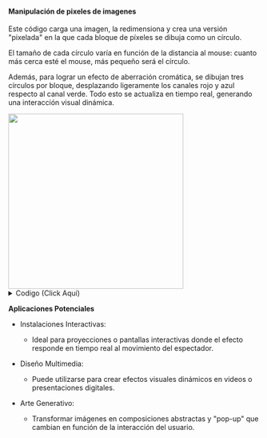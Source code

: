 #### Manipulación de pixeles de imagenes

Este código carga una imagen, la redimensiona y crea una versión "pixelada" en la que cada bloque de píxeles se dibuja como un círculo. 

El tamaño de cada círculo varía en función de la distancia al mouse: cuanto más cerca esté el mouse, más pequeño será el círculo. 

Además, para lograr un efecto de aberración cromática, se dibujan tres círculos por bloque, desplazando ligeramente los canales rojo y azul respecto al canal verde. Todo esto se actualiza en tiempo real, generando una interacción visual dinámica.

<img src="https://github.com/user-attachments/assets/153fb2b3-24fe-40e1-a219-ef0765168c32" width="350">

<details>

  <summary>Codigo (Click Aquí)</summary>

  ```js
  let img;
  let blockSize = 10; // Tamaño base de cada bloque de píxeles
  
  function preload() {
    // Asegúrate de tener la imagen en la carpeta "data" y usar el nombre correcto.
    img = loadImage('AstroBoy.jpg');
  }
  
  function setup() {
    createCanvas(800, 600);
    pixelDensity(1);         // Reduce la densidad de píxeles para mejorar el rendimiento en pantallas de alta resolución
    img.resize(400, 0);       // Reducir la resolución de la imagen para procesar menos píxeles
    // Elimina noLoop() para actualizar en tiempo real
  }
  
  function draw() {
    background(255);
    
    // Calcular la escala para adaptar la imagen al canvas
    let scaleX = width / img.width;
    let scaleY = height / img.height;
    
    // Parámetros para la modulación del tamaño basado en la distancia al mouse
    let influenceRadius = 100; // Radio de influencia (en píxeles)
    let minScale = 0.2;        // Escala mínima (20% del tamaño base) cuando el mouse está muy cerca
    
    // Recorremos la imagen en pasos de blockSize
    for (let y = 0; y < img.height; y += blockSize) {
      for (let x = 0; x < img.width; x += blockSize) {
        
        // Obtener el color del píxel de la imagen
        let c = img.get(x, y);
        let r = red(c);
        let g = green(c);
        let b = blue(c);
        
        // Calcular la posición en el canvas
        let posX = x * scaleX;
        let posY = y * scaleY;
        
        // Calcular la distancia entre el mouse y el centro del "pixel"
        let d = dist(mouseX, mouseY, posX, posY);
        
        // Mapear la distancia a un factor de escala
        let factor = map(d, 0, influenceRadius, minScale, 1, true);
        let effectiveSize = blockSize * scaleX * factor;
        
        noStroke();
        
        // Dibujar canal verde en la posición original (base)
        fill(0, g, 0, 200);
        ellipse(posX, posY, effectiveSize, effectiveSize);
        
        // Dibujar canal rojo desplazado a la izquierda para aberración cromática
        fill(r, 0, 0, 150);
        ellipse(posX - 2, posY, effectiveSize, effectiveSize);
        
        // Dibujar canal azul desplazado a la derecha
        fill(0, 0, b, 150);
        ellipse(posX + 2, posY, effectiveSize, effectiveSize);
      }
    }
  }

  ```

  
</details>

**Aplicaciones Potenciales**

- Instalaciones Interactivas:
    - Ideal para proyecciones o pantallas interactivas donde el efecto responde en tiempo real al movimiento del espectador.

- Diseño Multimedia:
    - Puede utilizarse para crear efectos visuales dinámicos en videos o presentaciones digitales.

- Arte Generativo:
    - Transformar imágenes en composiciones abstractas y "pop-up" que cambian en función de la interacción del usuario.
